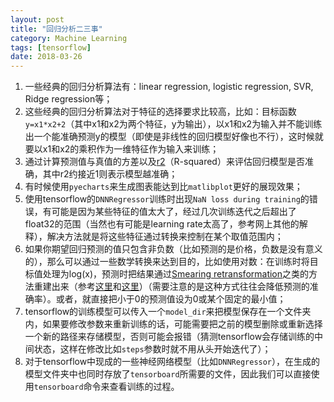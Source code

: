 ```yaml
---
layout: post
title: "回归分析二三事"
category: Machine Learning
tags: [tensorflow]
date: 2018-03-26
---
```


1. 一些经典的回归分析算法有：linear regression, logistic regression, SVR, Ridge regression等；
2. 这些经典的回归分析算法对于特征的选择要求比较高，比如：目标函数`y=x1*x2+2`（其中x1和x2为两个特征，y为输出），以x1和x2为输入并不能训练出一个能准确预测y的模型（即使是非线性的回归模型好像也不行），这时候就要以x1和x2的乘积作为一维特征作为输入来训练；
3. 通过计算预测值与真值的方差以及[r2](https://en.wikipedia.org/wiki/Coefficient_of_determination)（R-squared）来评估回归模型是否准确，其中r2约接近1则表示模型越准确；
4. 有时候使用`pyecharts`来生成图表能达到比`matlibplot`更好的展现效果；
5. 使用tensorflow的`DNNRegressor`训练时出现`NaN loss during training`的错误，有可能是因为某些特征的值太大了，经过几次训练迭代之后超出了float32的范围（当然也有可能是learning rate太高了，参考网上其他的解释），解决方法就是将这些特征通过转换来控制在某个取值范围内；
6. 如果你期望回归预测的值只包含非负数（比如预测的是价格，负数是没有意义的），那么可以通过一些数学转换来达到目的，比如使用对数：在训练时将目标值处理为log(x)，预测时把结果通过[Smearing retransformation](https://en.wikipedia.org/wiki/Smearing_retransformation)之类的方法重建出来（参考[这里](https://stats.stackexchange.com/questions/145383/getting-negative-predicted-values-after-linear-regression)和[这里](https://stats.stackexchange.com/questions/49857/using-duan-smear-factor-on-a-two-part-model)）（需要注意的是这种方式往往会降低预测的准确率）。或者，就直接把小于0的预测值设为0或某个固定的最小值；
7. tensorflow的训练模型可以传入一个`model_dir`来把模型保存在一个文件夹内，如果要修改参数来重新训练的话，可能需要把之前的模型删除或重新选择一个新的路径来存储模型，否则可能会报错（猜测tensorflow会存储训练的中间状态，这样在修改比如`steps`参数时就不用从头开始迭代了）；
8. 对于tensorflow中现成的一些神经网络模型（比如`DNNRegressor`），在生成的模型文件夹中也同时存放了`tensorboard`所需要的文件，因此我们可以直接使用`tensorboard`命令来查看训练的过程。